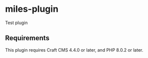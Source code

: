 # miles-plugin

Test plugin

## Requirements

This plugin requires Craft CMS 4.4.0 or later, and PHP 8.0.2 or later.


